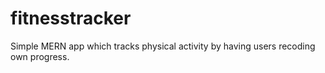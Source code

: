 # fitnesstracker
Simple MERN app which tracks physical activity by having users recoding own progress.
